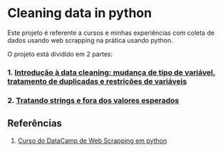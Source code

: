 # Cleaning data in python

Este projeto é referente a cursos e minhas experiências com coleta de dados usando web scrapping na prática usando python.

O projeto está dividido em 2 partes:

### 1. [Introdução à data cleaning: mudança de tipo de variável, tratamento de duplicadas e restrições de variáveis](https://github.com/AlbertoRodrigues/cleaning_data_in_python/tree/master/1)

### 2. [Tratando strings e fora dos valores esperados](https://github.com/AlbertoRodrigues/cleaning_data_in_python/tree/master/2)


## Referências 

1. [Curso do DataCamp de Web Scrapping em python](https://app.datacamp.com/learn/courses/web-scraping-with-python)